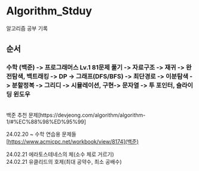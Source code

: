 # Algorithm_Stduy
알고리즘 공부 기록


## 순서
### 수학 (백준) -> 프로그래머스 Lv.1 81문제 풀기 -> 자료구조 -> 재귀 -> 완전탐색, 백트래킹 -> DP -> 그래프(DFS/BFS) -> 최단경로 -> 이분탐색 -> 분할정복 -> 그리디 -> 시뮬레이션, 구현-> 문자열 -> 투 포인터, 슬라이딩 윈도우

</br>  
백준 추천 문제[https://devjeong.com/algorithm/algorithm-1/#%EC%88%98%ED%95%99]
</br>

24.02.20 ~ 
수학 연습용 문제들[https://www.acmicpc.net/workbook/view/8174](백준)


24.02.21 에라토스테네스의 체(소수 체로 거르기) </br>
24.02.21 유클리드의 호제(최대 공약수, 최소 공배수)
